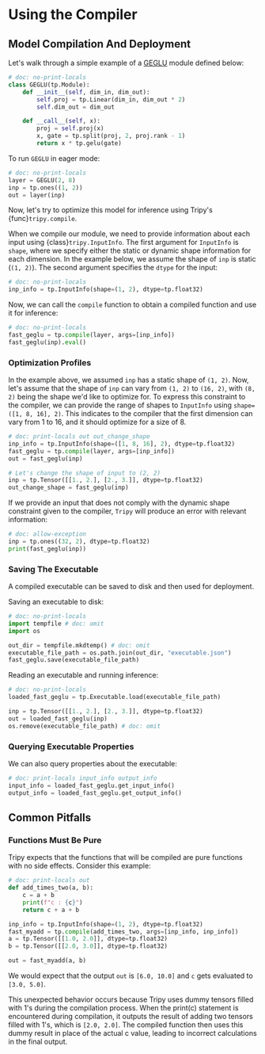 # Using the Compiler



## Model Compilation And Deployment

Let's walk through a simple example of a [GEGLU](https://arxiv.org/abs/2002.05202v1) module defined below:

```py
# doc: no-print-locals
class GEGLU(tp.Module):
    def __init__(self, dim_in, dim_out):
        self.proj = tp.Linear(dim_in, dim_out * 2)
        self.dim_out = dim_out

    def __call__(self, x):
        proj = self.proj(x)
        x, gate = tp.split(proj, 2, proj.rank - 1)
        return x * tp.gelu(gate)
```

To run `GEGLU` in eager mode:

```py
# doc: no-print-locals
layer = GEGLU(2, 8)
inp = tp.ones((1, 2))
out = layer(inp)
```

Now, let's try to optimize this model for inference using Tripy's {func}`tripy.compile`.

When we compile our module, we need to provide information about each input using {class}`tripy.InputInfo`.
The first argument for `InputInfo` is `shape`, where we specify either the static or
dynamic shape information for each dimension. In the example below, we assume the
shape of `inp` is static (`(1, 2)`). The second argument specifies the `dtype` for the input:

```py
# doc: no-print-locals
inp_info = tp.InputInfo(shape=(1, 2), dtype=tp.float32)
```
Now, we can call the `compile` function to obtain a compiled function and use it for inference:

```py
# doc: no-print-locals
fast_geglu = tp.compile(layer, args=[inp_info])
fast_geglu(inp).eval()
```

### Optimization Profiles

In the example above, we assumed `inp` has a static shape of `(1, 2)`.
Now, let's assume that the shape of `inp` can vary from `(1, 2)` to `(16, 2)`, with `(8, 2)`
being the shape we'd like to optimize for. To express this constraint to the compiler,
we can provide the range of shapes to `InputInfo` using `shape=([1, 8, 16], 2)`.
This indicates to the compiler that the first dimension can vary from 1 to 16,
and it should optimize for a size of 8.

```py
# doc: print-locals out out_change_shape
inp_info = tp.InputInfo(shape=([1, 8, 16], 2), dtype=tp.float32)
fast_geglu = tp.compile(layer, args=[inp_info])
out = fast_geglu(inp)

# Let's change the shape of input to (2, 2)
inp = tp.Tensor([[1., 2.], [2., 3.]], dtype=tp.float32)
out_change_shape = fast_geglu(inp)
```

If we provide an input that does not comply with the dynamic shape constraint
given to the compiler, `Tripy` will produce an error with relevant information:

<!-- Tripy: TEST: IGNORE Start -->
```py
# doc: allow-exception
inp = tp.ones((32, 2), dtype=tp.float32)
print(fast_geglu(inp))
```
<!-- Tripy: TEST: IGNORE End -->

### Saving The Executable

A compiled executable can be saved to disk and then used for deployment.

Saving an executable to disk:

```py
# doc: no-print-locals
import tempfile # doc: omit
import os

out_dir = tempfile.mkdtemp() # doc: omit
executable_file_path = os.path.join(out_dir, "executable.json")
fast_geglu.save(executable_file_path)
```

Reading an executable and running inference:

```py
# doc: no-print-locals
loaded_fast_geglu = tp.Executable.load(executable_file_path)

inp = tp.Tensor([[1., 2.], [2., 3.]], dtype=tp.float32)
out = loaded_fast_geglu(inp)
os.remove(executable_file_path) # doc: omit
```

### Querying Executable Properties

We can also query properties about the executable:

```py
# doc: print-locals input_info output_info
input_info = loaded_fast_geglu.get_input_info()
output_info = loaded_fast_geglu.get_output_info()
```

## Common Pitfalls

### Functions Must Be Pure

Tripy expects that the functions that will be compiled are pure functions with no side effects.
Consider this example:

```py
# doc: print-locals out
def add_times_two(a, b):
    c = a + b
    print(f"c : {c}")
    return c + a + b

inp_info = tp.InputInfo(shape=(1, 2), dtype=tp.float32)
fast_myadd = tp.compile(add_times_two, args=[inp_info, inp_info])
a = tp.Tensor([[1.0, 2.0]], dtype=tp.float32)
b = tp.Tensor([[2.0, 3.0]], dtype=tp.float32)

out = fast_myadd(a, b)
```

We would expect that the output `out` is `[6.0, 10.0]` and `c` gets evaluated to `[3.0, 5.0]`.

This unexpected behavior occurs because Tripy uses dummy tensors filled with 1's during the
compilation process. When the print(c) statement is encountered during compilation, it
outputs the result of adding two tensors filled with 1's, which is `[2.0, 2.0]`.
The compiled function then uses this dummy result in place of the actual c value,
leading to incorrect calculations in the final output.
